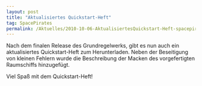 ```yaml
---
layout: post
title: "Aktualisiertes Quickstart-Heft"
tag: SpacePirates
permalink: /Aktuelles/2010-10-06-AktualisiertesQuickstart-Heft-spacepirates
---
```


Nach dem finalen Release des Grundregelwerks, gibt es nun auch ein aktualisiertes Quickstart-Heft zum Herunterladen. Neben der Beseitigung von kleinen Fehlern wurde die Beschreibung der Macken des vorgefertigten Raumschiffs hinzugefügt.

Viel Spaß mit dem Quickstart-Heft!
